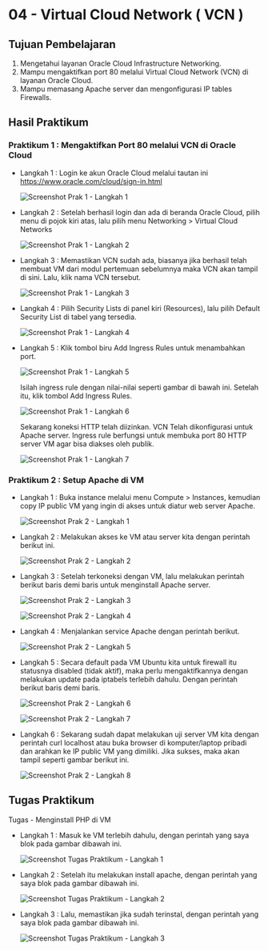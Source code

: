 # 04 - Virtual Cloud Network ( VCN )

## Tujuan Pembelajaran

1. Mengetahui layanan Oracle Cloud Infrastructure Networking.
2. Mampu mengaktifkan port 80 melalui Virtual Cloud Network (VCN) di layanan Oracle Cloud.
3. Mampu memasang Apache server dan mengonfigurasi IP tables Firewalls.

## Hasil Praktikum

### Praktikum 1 : Mengaktifkan Port 80 melalui VCN di Oracle Cloud

- Langkah 1 : Login ke akun Oracle Cloud melalui tautan ini https://www.oracle.com/cloud/sign-in.html 

  ![Screenshot Prak 1 - Langkah 1](img/prak1_langkah1.png)

- Langkah 2 : Setelah berhasil login dan ada di beranda Oracle Cloud, pilih menu di pojok kiri atas, lalu pilih menu Networking > Virtual Cloud Networks 

  ![Screenshot Prak 1 - Langkah 2](img/prak1_langkah2.png)

- Langkah 3 : Memastikan VCN sudah ada, biasanya jika berhasil telah membuat VM dari modul pertemuan sebelumnya maka VCN akan tampil di sini. Lalu, klik nama VCN tersebut. 

  ![Screenshot Prak 1 - Langkah 3](img/prak1_langkah3.png)

- Langkah 4 : Pilih Security Lists di panel kiri (Resources), lalu pilih Default Security List di tabel yang tersedia.

  ![Screenshot Prak 1 - Langkah 4](img/prak1_langkah4.png)

- Langkah 5 : Klik tombol biru Add Ingress Rules untuk menambahkan port. 

  ![Screenshot Prak 1 - Langkah 5](img/prak1_langkah5.png)

  Isilah ingress rule dengan nilai-nilai seperti gambar di bawah ini. Setelah itu, klik tombol Add Ingress Rules.

  ![Screenshot Prak 1 - Langkah 6](img/prak1_langkah6.png)
 
  Sekarang koneksi HTTP telah diizinkan. VCN Telah dikonfigurasi untuk Apache server. 
  Ingress rule berfungsi untuk membuka port 80 HTTP server VM agar bisa diakses oleh publik. 

  ![Screenshot Prak 1 - Langkah 7](img/prak1_langkah7.png)

### Praktikum 2 : Setup Apache di VM

- Langkah 1 : Buka instance melalui menu Compute > Instances, kemudian copy IP public VM yang ingin di akses untuk diatur web server Apache.

  ![Screenshot Prak 2 - Langkah 1](img/prak2_langkah1.png)

- Langkah 2 : Melakukan akses ke VM atau server kita dengan perintah berikut ini.

  ![Screenshot Prak 2 - Langkah 2](img/prak2_langkah2.png)

- Langkah 3 : Setelah terkoneksi dengan VM, lalu melakukan perintah berikut baris demi baris untuk menginstall Apache server.

  ![Screenshot Prak 2 - Langkah 3](img/prak2_langkah3.png)

  ![Screenshot Prak 2 - Langkah 4](img/prak2_langkah4.png)

- Langkah 4 : Menjalankan service Apache dengan perintah berikut.

  ![Screenshot Prak 2 - Langkah 5](img/prak2_langkah5.png)

- Langkah 5 : Secara default pada VM Ubuntu kita untuk firewall itu statusnya disabled (tidak aktif), maka perlu mengaktifkannya dengan melakukan update pada iptabels terlebih dahulu. Dengan perintah berikut baris demi baris.

  ![Screenshot Prak 2 - Langkah 6](img/prak2_langkah6.png)

  ![Screenshot Prak 2 - Langkah 7](img/prak2_langkah7.png)

- Langkah 6 : Sekarang sudah dapat melakukan uji server VM kita dengan perintah curl localhost atau buka browser di komputer/laptop pribadi dan arahkan ke IP public VM yang dimiliki. Jika sukses, maka akan tampil seperti gambar berikut ini.

  ![Screenshot Prak 2 - Langkah 8](img/prak2_langkah8.png)

## Tugas Praktikum

Tugas - Menginstall PHP di VM

- Langkah 1 : Masuk ke VM terlebih dahulu, dengan perintah yang saya blok pada gambar dibawah ini.

  ![Screenshot Tugas Praktikum - Langkah 1](img/tugasprak_langkah1.png)

- Langkah 2 : Setelah itu melakukan install apache, dengan perintah yang saya blok pada gambar dibawah ini.

  ![Screenshot Tugas Praktikum - Langkah 2](img/tugasprak_langkah2.png)

- Langkah 3 : Lalu, memastikan jika sudah terinstal, dengan perintah yang saya blok pada gambar dibawah ini.

  ![Screenshot Tugas Praktikum - Langkah 3](img/tugasprak_langkah3.png)